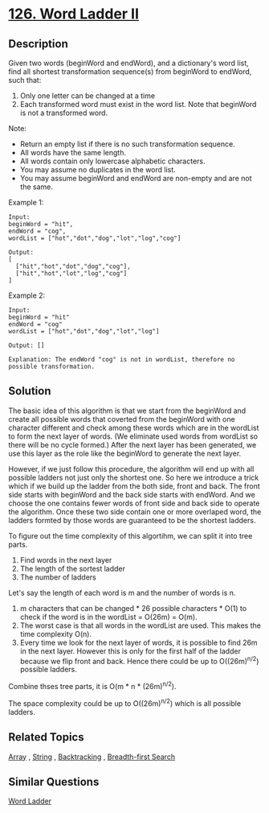 # [126. Word Ladder II](https://leetcode.com/problems/word-ladder-ii)

## Description

Given two words (beginWord and endWord), and a dictionary's word list, find all shortest transformation sequence(s) from beginWord to endWord, such that:

1. Only one letter can be changed at a time
2. Each transformed word must exist in the word list. Note that beginWord is not a transformed word.

Note:

- Return an empty list if there is no such transformation sequence.
- All words have the same length.
- All words contain only lowercase alphabetic characters.
- You may assume no duplicates in the word list.
- You may assume beginWord and endWord are non-empty and are not the same.

Example 1:

```
Input:
beginWord = "hit",
endWord = "cog",
wordList = ["hot","dot","dog","lot","log","cog"]

Output:
[
  ["hit","hot","dot","dog","cog"],
  ["hit","hot","lot","log","cog"]
]
```

Example 2:

```
Input:
beginWord = "hit"
endWord = "cog"
wordList = ["hot","dot","dog","lot","log"]

Output: []

Explanation: The endWord "cog" is not in wordList, therefore no possible transformation.
```

## Solution

The basic idea of this algorithm is that we start from the beginWord and create all possible words that coverted from the beginWord with one character different and check among these words which are in the wordList to form the next layer of words. (We eliminate used words from wordList so there will be no cycle formed.) After the next layer has been generated, we use this layer as the role like the beginWord to generate the next layer. 

However, if we just follow this procedure, the algorithm will end up with all possible ladders not just only the shortest one. So here we introduce a trick which if we build up the ladder from the both side, front and back. The front side starts with beginWord and the back side starts with endWord. And we choose the one contains fewer words of front side and back side to operate the algorithm. Once these two side contain one or more overlaped word, the ladders formted by those words are guaranteed to be the shortest ladders.

To figure out the time complexity of this algortihm, we can split it into tree parts.

1. Find words in the next layer
2. The length of the sortest ladder
3. The number of ladders

Let's say the length of each word is m and the number of words is n.

1. m characters that can be changed * 26 possible characters * O(1) to check if the word is in the wordList = O(26m) = O(m).
2. The worst case is that all words in the wordList are used. This makes the time complexity O(n).
3. Every time we look for the next layer of words, it is possible to find 26m in the next layer. However this is only for the first half of the ladder because we flip front and back. Hence there could be up to O((26m)<sup>n/2</sup>) possible ladders.

Combine thses tree parts, it is O(m * n * (26m)<sup>n/2</sup>).

The space complexity could be up to O((26m)<sup>n/2</sup>) which is all possible ladders.

## Related Topics

[Array](https://leetcode.com/tag/array/) , [String](https://leetcode.com/tag/string/) , [Backtracking](https://leetcode.com/tag/backtracking/) , [Breadth-first Search](https://leetcode.com/tag/breadth-first-search/) 

## Similar Questions

[Word Ladder](https://leetcode.com/problems/word-ladder/)
